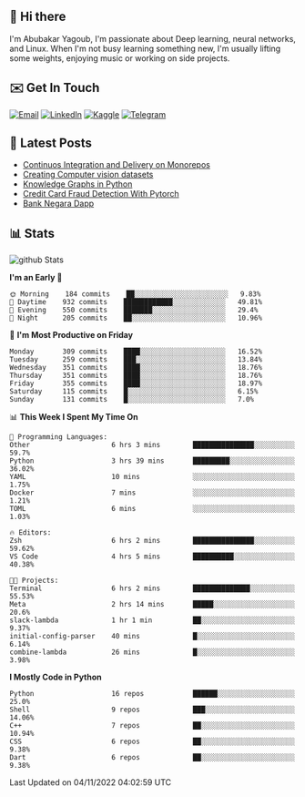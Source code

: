 ## 👋 Hi there

I'm Abubakar Yagoub, I'm passionate about Deep learning, neural networks, and
Linux. When I'm not busy learning something new, I'm usually lifting some
weights, enjoying music or working on side projects.

## ✉️ Get In Touch

[![Email](https://img.shields.io/badge/Email-f1f1f1?style=for-the-badge&logo=gmail&logoColor=0f111a)](mailto:git@blacksuan19.dev)
[![LinkedIn](https://img.shields.io/badge/LinkedIn-0077B5?style=for-the-badge&logo=linkedin&logoColor=white)](https://www.linkedin.com/in/blacksuan19/)
[![Kaggle](https://img.shields.io/badge/Kaggle-5acfff?style=for-the-badge&logo=kaggle&logoColor=white)](http://kaggle.com/abubakaryagob/)
[![Telegram](https://img.shields.io/badge/Telegram-2CA5E0?style=for-the-badge&logo=telegram&logoColor=white)](https://t.me/blacksuan19)

## 📩 Latest Posts

<!-- BLOG-POST-LIST:START -->
- [Continuos Integration and Delivery on Monorepos](https://www.blacksuan19.dev/blog/github-actions-monorepos/)
- [Creating Computer vision datasets](https://www.blacksuan19.dev/blog/creating-datasets/)
- [Knowledge Graphs in Python](https://www.blacksuan19.dev/projects/Knowledge_Graphs/)
- [Credit Card Fraud Detection With Pytorch](https://www.blacksuan19.dev/projects/credit-card-fraud-detection-with-pytorch/)
- [Bank Negara Dapp](https://www.blacksuan19.dev/projects/bank-negara/)
<!-- BLOG-POST-LIST:END -->

## 📊 Stats

![github Stats](https://github-readme-stats.vercel.app/api?username=blacksuan19&theme=github_dark&show_icons=true&count_private=true&custom_title=Github%20Stats&hide_border=true)

<!--START_SECTION:waka-->
**I'm an Early 🐤** 

```text
🌞 Morning    184 commits    ██░░░░░░░░░░░░░░░░░░░░░░░   9.83% 
🌆 Daytime    932 commits    ████████████░░░░░░░░░░░░░   49.81% 
🌃 Evening    550 commits    ███████░░░░░░░░░░░░░░░░░░   29.4% 
🌙 Night      205 commits    ██░░░░░░░░░░░░░░░░░░░░░░░   10.96%

```
📅 **I'm Most Productive on Friday** 

```text
Monday       309 commits    ████░░░░░░░░░░░░░░░░░░░░░   16.52% 
Tuesday      259 commits    ███░░░░░░░░░░░░░░░░░░░░░░   13.84% 
Wednesday    351 commits    ████░░░░░░░░░░░░░░░░░░░░░   18.76% 
Thursday     351 commits    ████░░░░░░░░░░░░░░░░░░░░░   18.76% 
Friday       355 commits    ████░░░░░░░░░░░░░░░░░░░░░   18.97% 
Saturday     115 commits    █░░░░░░░░░░░░░░░░░░░░░░░░   6.15% 
Sunday       131 commits    █░░░░░░░░░░░░░░░░░░░░░░░░   7.0%

```


📊 **This Week I Spent My Time On** 

```text
💬 Programming Languages: 
Other                    6 hrs 3 mins        ███████████████░░░░░░░░░░   59.7% 
Python                   3 hrs 39 mins       █████████░░░░░░░░░░░░░░░░   36.02% 
YAML                     10 mins             ░░░░░░░░░░░░░░░░░░░░░░░░░   1.75% 
Docker                   7 mins              ░░░░░░░░░░░░░░░░░░░░░░░░░   1.21% 
TOML                     6 mins              ░░░░░░░░░░░░░░░░░░░░░░░░░   1.03%

🔥 Editors: 
Zsh                      6 hrs 2 mins        ███████████████░░░░░░░░░░   59.62% 
VS Code                  4 hrs 5 mins        ██████████░░░░░░░░░░░░░░░   40.38%

🐱‍💻 Projects: 
Terminal                 6 hrs 2 mins        ██████████████░░░░░░░░░░░   55.53% 
Meta                     2 hrs 14 mins       █████░░░░░░░░░░░░░░░░░░░░   20.6% 
slack-lambda             1 hr 1 min          ██░░░░░░░░░░░░░░░░░░░░░░░   9.37% 
initial-config-parser    40 mins             █░░░░░░░░░░░░░░░░░░░░░░░░   6.14% 
combine-lambda           26 mins             █░░░░░░░░░░░░░░░░░░░░░░░░   3.98%

```

**I Mostly Code in Python** 

```text
Python                   16 repos            ██████░░░░░░░░░░░░░░░░░░░   25.0% 
Shell                    9 repos             ███░░░░░░░░░░░░░░░░░░░░░░   14.06% 
C++                      7 repos             ██░░░░░░░░░░░░░░░░░░░░░░░   10.94% 
CSS                      6 repos             ██░░░░░░░░░░░░░░░░░░░░░░░   9.38% 
Dart                     6 repos             ██░░░░░░░░░░░░░░░░░░░░░░░   9.38%

```



 Last Updated on 04/11/2022 04:02:59 UTC
<!--END_SECTION:waka-->
